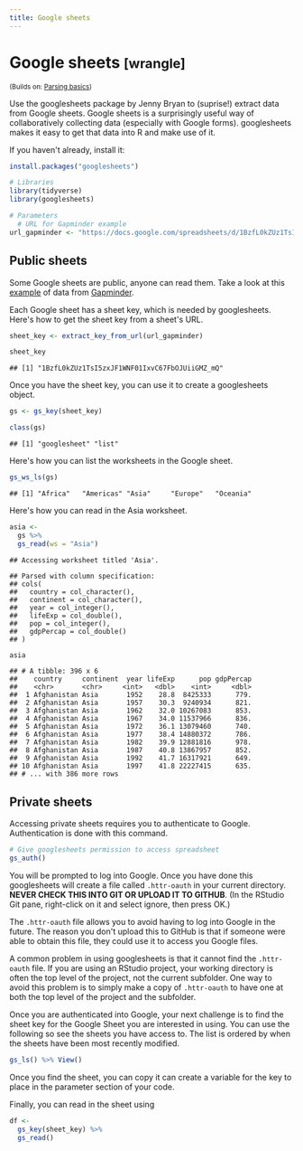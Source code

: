 ```yaml
---
title: Google sheets
---
```


<!-- Generated automatically from googlesheets.yml. Do not edit by hand -->

# Google sheets <small class='wrangle'>[wrangle]</small>
<small>(Builds on: [Parsing basics](parse-basics.md))</small>


Use the googlesheets package by Jenny Bryan to (suprise!) extract data from Google sheets. Google sheets is a surprisingly useful way of collaboratively collecting data (especially with Google forms). googlesheets makes it easy to get that data into R and make use of it.

If you haven't already, install it:

``` r
install.packages("googlesheets")
```

``` r
# Libraries
library(tidyverse)
library(googlesheets)

# Parameters
  # URL for Gapminder example
url_gapminder <- "https://docs.google.com/spreadsheets/d/1BzfL0kZUz1TsI5zxJF1WNF01IxvC67FbOJUiiGMZ_mQ/"
```

Public sheets
-------------

Some Google sheets are public, anyone can read them. Take a look at this [example](https://docs.google.com/spreadsheets/d/1BzfL0kZUz1TsI5zxJF1WNF01IxvC67FbOJUiiGMZ_mQ/) of data from [Gapminder](https://www.gapminder.org/).

Each Google sheet has a sheet key, which is needed by googlesheets. Here's how to get the sheet key from a sheet's URL.

``` r
sheet_key <- extract_key_from_url(url_gapminder)

sheet_key
```

    ## [1] "1BzfL0kZUz1TsI5zxJF1WNF01IxvC67FbOJUiiGMZ_mQ"

Once you have the sheet key, you can use it to create a googlesheets object.

``` r
gs <- gs_key(sheet_key)

class(gs)
```

    ## [1] "googlesheet" "list"

Here's how you can list the worksheets in the Google sheet.

``` r
gs_ws_ls(gs)
```

    ## [1] "Africa"   "Americas" "Asia"     "Europe"   "Oceania"

Here's how you can read in the Asia worksheet.

``` r
asia <- 
  gs %>% 
  gs_read(ws = "Asia")
```

    ## Accessing worksheet titled 'Asia'.

    ## Parsed with column specification:
    ## cols(
    ##   country = col_character(),
    ##   continent = col_character(),
    ##   year = col_integer(),
    ##   lifeExp = col_double(),
    ##   pop = col_integer(),
    ##   gdpPercap = col_double()
    ## )

``` r
asia
```

    ## # A tibble: 396 x 6
    ##    country     continent  year lifeExp      pop gdpPercap
    ##    <chr>       <chr>     <int>   <dbl>    <int>     <dbl>
    ##  1 Afghanistan Asia       1952    28.8  8425333      779.
    ##  2 Afghanistan Asia       1957    30.3  9240934      821.
    ##  3 Afghanistan Asia       1962    32.0 10267083      853.
    ##  4 Afghanistan Asia       1967    34.0 11537966      836.
    ##  5 Afghanistan Asia       1972    36.1 13079460      740.
    ##  6 Afghanistan Asia       1977    38.4 14880372      786.
    ##  7 Afghanistan Asia       1982    39.9 12881816      978.
    ##  8 Afghanistan Asia       1987    40.8 13867957      852.
    ##  9 Afghanistan Asia       1992    41.7 16317921      649.
    ## 10 Afghanistan Asia       1997    41.8 22227415      635.
    ## # ... with 386 more rows

Private sheets
--------------

Accessing private sheets requires you to authenticate to Google. Authentication is done with this command.

``` r
# Give googlesheets permission to access spreadsheet
gs_auth()
```

You will be prompted to log into Google. Once you have done this googlesheets will create a file called `.httr-oauth` in your current directory. **NEVER CHECK THIS INTO GIT OR UPLOAD IT TO GITHUB**. (In the RStudio Git pane, right-click on it and select ignore, then press OK.)

The `.httr-oauth` file allows you to avoid having to log into Google in the future. The reason you don't upload this to GitHub is that if someone were able to obtain this file, they could use it to access you Google files.

A common problem in using googlesheets is that it cannot find the `.httr-oauth` file. If you are using an RStudio project, your working directory is often the top level of the project, not the current subfolder. One way to avoid this problem is to simply make a copy of `.httr-oauth` to have one at both the top level of the project and the subfolder.

Once you are authenticated into Google, your next challenge is to find the sheet key for the Google Sheet you are interested in using. You can use the following so see the sheets you have access to. The list is ordered by when the sheets have been most recently modified.

``` r
gs_ls() %>% View()
```

Once you find the sheet, you can copy it can create a variable for the key to place in the parameter section of your code.

Finally, you can read in the sheet using

``` r
df <- 
  gs_key(sheet_key) %>%
  gs_read()
```

